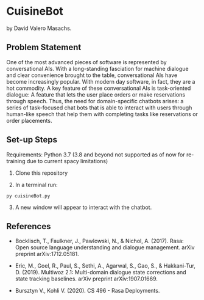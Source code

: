 # CuisineBot
by David Valero Masachs.

## Problem Statement
One of the most advanced pieces of software is represented by conversational AIs. With a long-standing fasciation for machine dialogue and clear convenience brought to the table, conversational AIs have become increasingly popular. With modern day software, in fact, they are a hot commodity. 
A key feature of these conversational AIs is task-oriented dialogue: A feature that lets the user place orders or make reservations through speech.
Thus, the need for domain-specific chatbots arises: a series of task-focused chat bots that is able to interact with users through human-like speech that help them with completing tasks like reservations or order placements.


## Set-up Steps
Requirements: Python 3.7 (3.8 and beyond not supported as of now for re-training due to current spacy limitations)

1. Clone this repository
   
2. In a terminal run:
```
py cuisineBot.py
```

3. A new window will appear to interact with the chatbot.

## References
* Bocklisch, T., Faulkner, J., Pawlowski, N., & Nichol, A. (2017). Rasa: Open source language understanding and dialogue management. arXiv preprint arXiv:1712.05181.

* Eric, M., Goel, R., Paul, S., Sethi, A., Agarwal, S., Gao, S., & Hakkani-Tur, D. (2019). Multiwoz 2.1: Multi-domain dialogue state corrections and state tracking baselines. arXiv preprint arXiv:1907.01669.

* Bursztyn V., Kohli V. (2020). CS 496 - Rasa Deployments.
